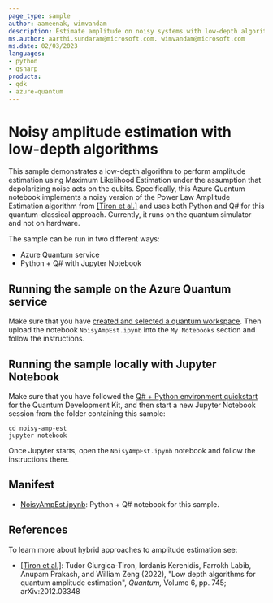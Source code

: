 ```yaml
---
page_type: sample
author: aameenak, wimvandam
description: Estimate amplitude on noisy systems with low-depth algorithms
ms.author: aarthi.sundaram@microsoft.com. wimvandam@microsoft.com
ms.date: 02/03/2023
languages:
- python
- qsharp
products:
- qdk
- azure-quantum
---
```


# Noisy amplitude estimation with low-depth algorithms

This sample demonstrates a low-depth algorithm to perform amplitude estimation using Maximum Likelihood Estimation under the assumption that depolarizing noise acts on the qubits. Specifically, this Azure Quantum notebook implements a noisy version of the Power Law Amplitude Estimation algorithm from [[Tiron et al.]](https://arxiv.org/abs/2012.03348v1) and uses both Python and Q# for this quantum-classical approach. Currently, it runs on the quantum simulator and not on hardware.

The sample can be run in two different ways:

- Azure Quantum service
- Python + Q# with Jupyter Notebook

## Running the sample on the Azure Quantum service

Make sure that you have [created and selected a quantum workspace](https://docs.microsoft.com/azure/quantum/how-to-create-quantum-workspaces-with-the-azure-portal). Then upload the notebook `NoisyAmpEst.ipynb` into the `My Notebooks` section and follow the instructions.

## Running the sample locally with Jupyter Notebook

Make sure that you have followed the [Q# + Python environment quickstart](https://learn.microsoft.com/en-us/azure/quantum/install-python-qdk?source=recommendations&tabs=tabid-conda) for the Quantum Development Kit, and then start a new Jupyter Notebook session from the folder containing this sample:

```shell
cd noisy-amp-est
jupyter notebook
```

Once Jupyter starts, open the `NoisyAmpEst.ipynb` notebook and follow the instructions there.

## Manifest

- [NoisyAmpEst.ipynb](./PowerLawAmpEst.ipynb): Python + Q# notebook for this sample.

## References

To learn more about hybrid approaches to amplitude estimation see:

- [[Tiron et al.]](https://arxiv.org/abs/2012.03348v1): Tudor Giurgica-Tiron, Iordanis Kerenidis, Farrokh Labib, Anupam Prakash, and William Zeng (2022), "Low depth algorithms for quantum amplitude estimation", _Quantum,_ Volume 6, pp. 745;  arXiv:2012.03348
